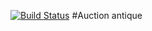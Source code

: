 [![Build Status](https://travis-ci.org/meghdadyazdi/Auction.svg?branch=master)](https://travis-ci.org/meghdadyazdi/Auction)
#Auction antique